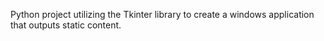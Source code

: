 Python project utilizing the Tkinter library to create a windows application that outputs static content.
